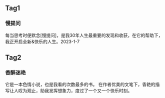 ## Tag1
### 慢提问
每当思考时便默念[慢提问]，是我30年人生最重要的发现和收获，在它的帮助下，我正开启全新&快乐的人生。2023-1-7

## Tag2
### 香醉迷艳
它是一本色情小说，也是我看的次数最多的书。
在作者优美的文笔下，香艳的描写让人叹为观止，助我发挥想象力，度过了一个又一个快乐时刻。
